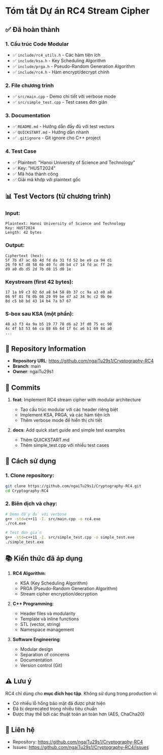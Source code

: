 # Tóm tắt Dự án RC4 Stream Cipher

## ✅ Đã hoàn thành

### 1. Cấu trúc Code Modular
- ✅ `include/rc4_utils.h` - Các hàm tiện ích
- ✅ `include/ksa.h` - Key Scheduling Algorithm  
- ✅ `include/prga.h` - Pseudo-Random Generation Algorithm
- ✅ `include/rc4.h` - Hàm encrypt/decrypt chính

### 2. File chương trình
- ✅ `src/main.cpp` - Demo chi tiết với verbose mode
- ✅ `src/simple_test.cpp` - Test cases đơn giản

### 3. Documentation
- ✅ `README.md` - Hướng dẫn đầy đủ với test vectors
- ✅ `QUICKSTART.md` - Hướng dẫn nhanh
- ✅ `.gitignore` - Git ignore cho C++ project

### 4. Test Case
- ✅ Plaintext: "Hanoi University of Science and Technology"
- ✅ Key: "HUST2024"
- ✅ Mã hóa thành công
- ✅ Giải mã khớp với plaintext gốc

## 📊 Test Vectors (từ chương trình)

### Input:
```
Plaintext: Hanoi University of Science and Technology
Key: HUST2024
Length: 42 bytes
```

### Output:
```
Ciphertext (hex): 
5f 7b d7 ac 6b 4d fd da 31 fd 52 be e9 ca 94 d1 
26 f0 67 d8 58 6b 40 fc d0 b4 c7 14 fd ac ff 2e 
d9 a0 db d5 2d 7b d8 15 d0 1e
```

### Keystream (first 42 bytes):
```
17 1a b9 c3 02 6d a8 b4 58 8b 37 cc 9a a3 e0 a8
06 9f 01 f8 0b 08 29 99 be d7 a2 34 9c c2 9b 0e
8d c5 b8 bd 43 14 b4 7a b7 67
```

### S-box sau KSA (một phần):
```
48 a3 f3 4a 9a b5 19 77 78 d6 a2 3f d0 75 ec 90
4c 4f b3 53 66 ca 88 6b 6d 1f 6c a6 b1 69 84 a0
...
```

## 🔗 Repository Information

- **Repository URL**: https://github.com/ngaiTu29s1/Cryptography-RC4
- **Branch**: main
- **Owner**: ngaiTu29s1

## 📝 Commits

1. **feat**: Implement RC4 stream cipher with modular architecture
   - Tạo cấu trúc modular với các header riêng biệt
   - Implement KSA, PRGA, và các hàm tiện ích
   - Thêm verbose mode để hiển thị chi tiết
   
2. **docs**: Add quick start guide and simple test examples
   - Thêm QUICKSTART.md
   - Thêm simple_test.cpp với nhiều test cases

## 🚀 Cách sử dụng

### 1. Clone repository:
```bash
git clone https://github.com/ngaiTu29s1/Cryptography-RC4.git
cd Cryptography-RC4
```

### 2. Biên dịch và chạy:
```bash
# Demo đầy đủ với verbose
g++ -std=c++11 -I. src/main.cpp -o rc4.exe
./rc4.exe

# Test đơn giản
g++ -std=c++11 -I. src/simple_test.cpp -o simple_test.exe
./simple_test.exe
```

## 📚 Kiến thức đã áp dụng

1. **RC4 Algorithm**:
   - KSA (Key Scheduling Algorithm)
   - PRGA (Pseudo-Random Generation Algorithm)
   - Stream cipher encryption/decryption

2. **C++ Programming**:
   - Header files và modularity
   - Template và inline functions
   - STL (vector, string)
   - Namespace management

3. **Software Engineering**:
   - Modular design
   - Separation of concerns
   - Documentation
   - Version control (Git)

## ⚠️ Lưu ý

RC4 chỉ dùng cho **mục đích học tập**. Không sử dụng trong production vì:
- Có nhiều lỗ hổng bảo mật đã được phát hiện
- Đã bị deprecated trong nhiều tiêu chuẩn
- Được thay thế bởi các thuật toán an toàn hơn (AES, ChaCha20)

## 📧 Liên hệ

- Repository: https://github.com/ngaiTu29s1/Cryptography-RC4
- Issues: https://github.com/ngaiTu29s1/Cryptography-RC4/issues
